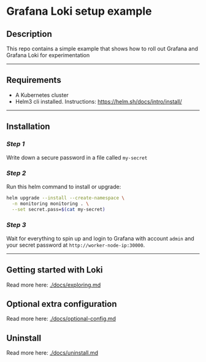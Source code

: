Grafana Loki setup example
==========================

Description
-----------
This repo contains a simple example that shows how to roll out Grafana and Grafana Loki for experimentation

---

Requirements
------------
- A Kubernetes cluster
- Helm3 cli installed. Instructions: https://helm.sh/docs/intro/install/

---

Installation
------------

### *Step 1*

Write down a secure password in a file called `my-secret`

### *Step 2*

Run this helm command to install or upgrade:
```bash
helm upgrade --install --create-namespace \
  -n monitoring monitoring . \
  --set secret.pass=$(cat my-secret)
```

### *Step 3*

Wait for everything to spin up and login to Grafana with account `admin` and your secret password at `http://worker-node-ip:30000`.

---

Getting started with Loki
-------------------------

Read more here: [./docs/exploring.md](./docs/exploring.md)


Optional extra configuration
----------------------------

Read more here: [./docs/optional-config.md](./docs/optional-config.md)

Uninstall
---------

Read more here: [./docs/uninstall.md](./docs/uninstall.md)
